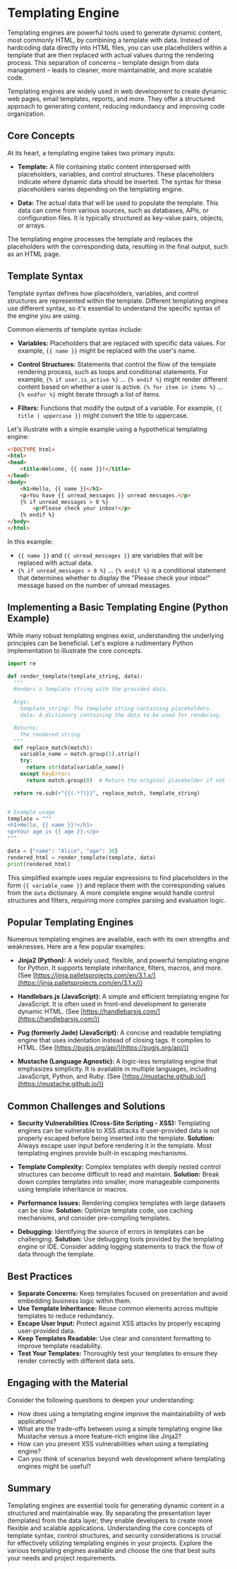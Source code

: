 # Templating Engine

Templating engines are powerful tools used to generate dynamic content, most commonly HTML, by combining a template with data. Instead of hardcoding data directly into HTML files, you can use placeholders within a template that are then replaced with actual values during the rendering process. This separation of concerns – template design from data management – leads to cleaner, more maintainable, and more scalable code.

Templating engines are widely used in web development to create dynamic web pages, email templates, reports, and more. They offer a structured approach to generating content, reducing redundancy and improving code organization.

## Core Concepts

At its heart, a templating engine takes two primary inputs:

*   **Template:** A file containing static content interspersed with placeholders, variables, and control structures. These placeholders indicate where dynamic data should be inserted. The syntax for these placeholders varies depending on the templating engine.

*   **Data:** The actual data that will be used to populate the template. This data can come from various sources, such as databases, APIs, or configuration files. It is typically structured as key-value pairs, objects, or arrays.

The templating engine processes the template and replaces the placeholders with the corresponding data, resulting in the final output, such as an HTML page.

## Template Syntax

Template syntax defines how placeholders, variables, and control structures are represented within the template. Different templating engines use different syntax, so it's essential to understand the specific syntax of the engine you are using.

Common elements of template syntax include:

*   **Variables:** Placeholders that are replaced with specific data values. For example, `{{ name }}` might be replaced with the user's name.

*   **Control Structures:** Statements that control the flow of the template rendering process, such as loops and conditional statements.  For example, `{% if user.is_active %}` ... `{% endif %}` might render different content based on whether a user is active. `{% for item in items %}` ... `{% endfor %}` might iterate through a list of items.

*   **Filters:** Functions that modify the output of a variable. For example, `{{ title | uppercase }}` might convert the title to uppercase.

Let's illustrate with a simple example using a hypothetical templating engine:

```html
<!DOCTYPE html>
<html>
<head>
    <title>Welcome, {{ name }}!</title>
</head>
<body>
    <h1>Hello, {{ name }}</h1>
    <p>You have {{ unread_messages }} unread messages.</p>
    {% if unread_messages > 0 %}
        <p>Please check your inbox!</p>
    {% endif %}
</body>
</html>
```

In this example:

*   `{{ name }}` and `{{ unread_messages }}` are variables that will be replaced with actual data.
*   `{% if unread_messages > 0 %}` ... `{% endif %}` is a conditional statement that determines whether to display the "Please check your inbox!" message based on the number of unread messages.

## Implementing a Basic Templating Engine (Python Example)

While many robust templating engines exist, understanding the underlying principles can be beneficial. Let's explore a rudimentary Python implementation to illustrate the core concepts.

```python
import re

def render_template(template_string, data):
  """
  Renders a template string with the provided data.

  Args:
    template_string: The template string containing placeholders.
    data: A dictionary containing the data to be used for rendering.

  Returns:
    The rendered string.
  """
  def replace_match(match):
    variable_name = match.group(1).strip()
    try:
      return str(data[variable_name])
    except KeyError:
      return match.group(0)  # Return the original placeholder if not found

  return re.sub(r"{{(.*?)}}", replace_match, template_string)


# Example usage
template = """
<h1>Hello, {{ name }}!</h1>
<p>Your age is {{ age }}.</p>
"""

data = {"name": "Alice", "age": 30}
rendered_html = render_template(template, data)
print(rendered_html)
```

This simplified example uses regular expressions to find placeholders in the form `{{ variable_name }}` and replace them with the corresponding values from the `data` dictionary.  A more complete engine would handle control structures and filters, requiring more complex parsing and evaluation logic.

## Popular Templating Engines

Numerous templating engines are available, each with its own strengths and weaknesses. Here are a few popular examples:

*   **Jinja2 (Python):** A widely used, flexible, and powerful templating engine for Python. It supports template inheritance, filters, macros, and more. (See [https://jinja.palletsprojects.com/en/3.1.x/](https://jinja.palletsprojects.com/en/3.1.x/))

*   **Handlebars.js (JavaScript):** A simple and efficient templating engine for JavaScript. It is often used in front-end development to generate dynamic HTML. (See [https://handlebarsjs.com/](https://handlebarsjs.com/))

*   **Pug (formerly Jade) (JavaScript):** A concise and readable templating engine that uses indentation instead of closing tags. It compiles to HTML. (See [https://pugjs.org/api/](https://pugjs.org/api/))

*   **Mustache (Language Agnostic):** A logic-less templating engine that emphasizes simplicity. It is available in multiple languages, including JavaScript, Python, and Ruby. (See [https://mustache.github.io/](https://mustache.github.io/))

## Common Challenges and Solutions

*   **Security Vulnerabilities (Cross-Site Scripting - XSS):** Templating engines can be vulnerable to XSS attacks if user-provided data is not properly escaped before being inserted into the template.  **Solution:**  Always escape user input before rendering it in the template. Most templating engines provide built-in escaping mechanisms.

*   **Template Complexity:** Complex templates with deeply nested control structures can become difficult to read and maintain. **Solution:** Break down complex templates into smaller, more manageable components using template inheritance or macros.

*   **Performance Issues:** Rendering complex templates with large datasets can be slow. **Solution:** Optimize template code, use caching mechanisms, and consider pre-compiling templates.

*   **Debugging:** Identifying the source of errors in templates can be challenging. **Solution:** Use debugging tools provided by the templating engine or IDE.  Consider adding logging statements to track the flow of data through the template.

## Best Practices

*   **Separate Concerns:** Keep templates focused on presentation and avoid embedding business logic within them.
*   **Use Template Inheritance:** Reuse common elements across multiple templates to reduce redundancy.
*   **Escape User Input:** Protect against XSS attacks by properly escaping user-provided data.
*   **Keep Templates Readable:** Use clear and consistent formatting to improve template readability.
*   **Test Your Templates:** Thoroughly test your templates to ensure they render correctly with different data sets.

## Engaging with the Material

Consider the following questions to deepen your understanding:

*   How does using a templating engine improve the maintainability of web applications?
*   What are the trade-offs between using a simple templating engine like Mustache versus a more feature-rich engine like Jinja2?
*   How can you prevent XSS vulnerabilities when using a templating engine?
*   Can you think of scenarios beyond web development where templating engines might be useful?

## Summary

Templating engines are essential tools for generating dynamic content in a structured and maintainable way. By separating the presentation layer (templates) from the data layer, they enable developers to create more flexible and scalable applications. Understanding the core concepts of template syntax, control structures, and security considerations is crucial for effectively utilizing templating engines in your projects. Explore the various templating engines available and choose the one that best suits your needs and project requirements.